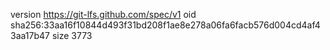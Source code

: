 version https://git-lfs.github.com/spec/v1
oid sha256:33aa16f10844d493f31bd208f1ae8e278a06fa6facb576d004cd4af43aa17b47
size 3773
